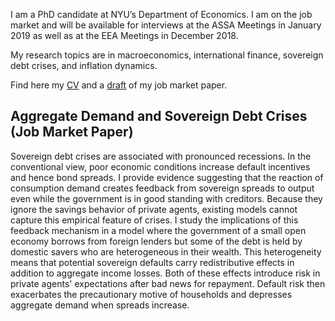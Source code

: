 I am a PhD candidate at NYU’s Department of Economics. I am on the job market and will be available for interviews at the ASSA Meetings in January 2019 as well as at the EEA Meetings in December 2018.

My research topics are in macroeconomics, international finance, sovereign debt crises, and inflation dynamics.

Find here my [CV](https://drive.google.com/file/d/14Yimriq4uOen_k-KuCq1pAFy9ZpeVSuq/view) and a [draft](https://qurufinwe.github.io/resources/JMP_Roldan.pdf) of my job market paper.

## Aggregate Demand and Sovereign Debt Crises (Job Market Paper)

Sovereign debt crises are associated with pronounced recessions. In the conventional view, poor economic conditions increase default incentives and hence bond spreads. I provide evidence suggesting that the reaction of consumption demand creates feedback from sovereign spreads to output even while the government is in good standing with creditors. Because they ignore the savings behavior of private agents, existing models cannot capture this empirical feature of crises. I study the implications of this feedback mechanism in a model where the government of a small open economy borrows from foreign lenders but some of the debt is held by domestic savers who are heterogeneous in their wealth. This heterogeneity means that potential sovereign defaults carry redistributive effects in addition to aggregate income losses. Both of these effects introduce risk in private agents' expectations after bad news for repayment. Default risk then exacerbates the precautionary motive of households and depresses aggregate demand when spreads increase.
